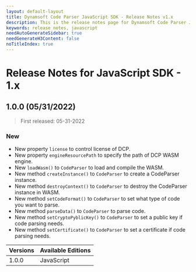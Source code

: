 ```yaml
---
layout: default-layout
title: Dynamsoft Code Parser JavaScript SDK - Release Notes v1.x
description: This is the release notes page for Dynamsoft Code Parser JavaScript SDK v1.x.
keywords: release notes, javascript
needAutoGenerateSidebar: true
needGenerateH3Content: false
noTitleIndex: true
---
```


# Release Notes for JavaScript SDK - 1.x

## 1.0.0 (05/31/2022)

 > First released: 05-31-2022

### New

* New property `license` to control license of DCP.
* New property `engineResourcePath` to specify the path of DCP WASM engine.
* New `loadWasm()` to `CodeParser` to load and compile the WASM.
* New method `createInstance()` to `CodeParser` to create a CodeParser instance.
* New method `destroyContext()` to `CodeParser` to destroy the CodeParser instance in WASM.
* New method `setCodeFormat()` to `CodeParser` to set what type of code you want to parse.
* New method `parseData()` to `CodeParser` to parse code.
* New method `setCryptoPyblicKey()` to `CodeParser` to set a public key if code parsing needs.
* New method `setCertificate()` to `CodeParser` to set a certificate if code parsing needs.


| Versions | Available Editions |
|---|---|
| 1.0.0 | JavaScript |
